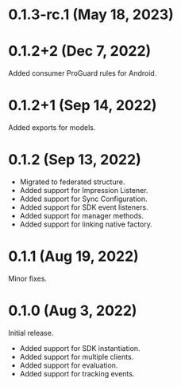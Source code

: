 # 0.1.3-rc.1 (May 18, 2023)

# 0.1.2+2 (Dec 7, 2022)

Added consumer ProGuard rules for Android.

# 0.1.2+1 (Sep 14, 2022)

Added exports for models.

# 0.1.2 (Sep 13, 2022)

* Migrated to federated structure.
* Added support for Impression Listener.
* Added support for Sync Configuration.
* Added support for SDK event listeners.
* Added support for manager methods.
* Added support for linking native factory.

# 0.1.1 (Aug 19, 2022)

Minor fixes.

# 0.1.0 (Aug 3, 2022)

Initial release.

* Added support for SDK instantiation.
* Added support for multiple clients.
* Added support for evaluation.
* Added support for tracking events.
